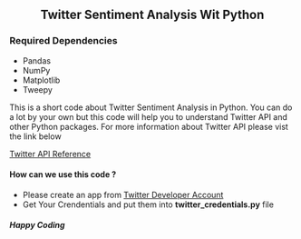 <h2 style="text-align:center;"><b>Twitter Sentiment Analysis Wit Python </b></h2>

<h3> Required Dependencies </h3>
<ul>
<li> Pandas </li>
<li> NumPy </li>
<li> Matplotlib </li>
<li> Tweepy </li>
</ul>

This is a short code about Twitter Sentiment Analysis in Python. You can do a lot by your own but this code will help
you to understand Twitter API and other Python packages.
For more information about Twitter API please vist the link below

<a href="http://docs.tweepy.org/en/v3.5.0/api.html">Twitter API Reference </a>

<h4> How can we use this code ? </h4>
<ul>
  <li>Please create an app from <a href="https://developer.twitter.com"> Twitter Developer Account </a></li>
  <li>Get Your Crendentials and put them into <b> twitter_credentials.py</b> file </li>
</ul>

<h4><i> Happy Coding </i> </h4>
